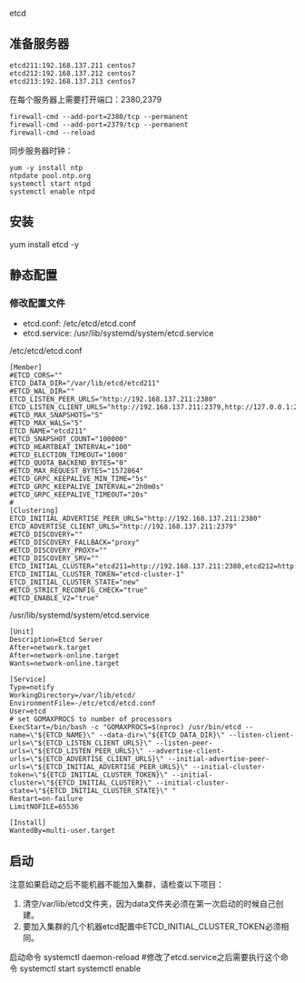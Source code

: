 etcd

## 准备服务器
```
etcd211:192.168.137.211 centos7
etcd212:192.168.137.212 centos7
etcd213:192.168.137.213 centos7
```
在每个服务器上需要打开端口：2380,2379
```
firewall-cmd --add-port=2380/tcp --permanent
firewall-cmd --add-port=2379/tcp --permanent
firewall-cmd --reload
```

同步服务器时钟：
```
yum -y install ntp
ntpdate pool.ntp.org
systemctl start ntpd
systemctl enable ntpd
```

## 安装
yum install etcd -y

## 静态配置
### 修改配置文件
* etcd.conf: /etc/etcd/etcd.conf
* etcd.service: /usr/lib/systemd/system/etcd.service

/etc/etcd/etcd.conf
```
[Member]
#ETCD_CORS=""
ETCD_DATA_DIR="/var/lib/etcd/etcd211"
#ETCD_WAL_DIR=""
ETCD_LISTEN_PEER_URLS="http://192.168.137.211:2380"
ETCD_LISTEN_CLIENT_URLS="http://192.168.137.211:2379,http://127.0.0.1:2379"
#ETCD_MAX_SNAPSHOTS="5"
#ETCD_MAX_WALS="5"
ETCD_NAME="etcd211"
#ETCD_SNAPSHOT_COUNT="100000"
#ETCD_HEARTBEAT_INTERVAL="100"
#ETCD_ELECTION_TIMEOUT="1000"
#ETCD_QUOTA_BACKEND_BYTES="0"
#ETCD_MAX_REQUEST_BYTES="1572864"
#ETCD_GRPC_KEEPALIVE_MIN_TIME="5s"
#ETCD_GRPC_KEEPALIVE_INTERVAL="2h0m0s"
#ETCD_GRPC_KEEPALIVE_TIMEOUT="20s"
#
[Clustering]
ETCD_INITIAL_ADVERTISE_PEER_URLS="http://192.168.137.211:2380"
ETCD_ADVERTISE_CLIENT_URLS="http://192.168.137.211:2379"
#ETCD_DISCOVERY=""
#ETCD_DISCOVERY_FALLBACK="proxy"
#ETCD_DISCOVERY_PROXY=""
#ETCD_DISCOVERY_SRV=""
ETCD_INITIAL_CLUSTER="etcd211=http://192.168.137.211:2380,etcd212=http://192.168.137.212:2380,etcd213=http://192.168.137.213:2380"
ETCD_INITIAL_CLUSTER_TOKEN="etcd-cluster-1"
ETCD_INITIAL_CLUSTER_STATE="new"
#ETCD_STRICT_RECONFIG_CHECK="true"
#ETCD_ENABLE_V2="true"
```
/usr/lib/systemd/system/etcd.service
```
[Unit]
Description=Etcd Server
After=network.target
After=network-online.target
Wants=network-online.target

[Service]
Type=notify
WorkingDirectory=/var/lib/etcd/
EnvironmentFile=-/etc/etcd/etcd.conf
User=etcd
# set GOMAXPROCS to number of processors
ExecStart=/bin/bash -c "GOMAXPROCS=$(nproc) /usr/bin/etcd --name=\"${ETCD_NAME}\" --data-dir=\"${ETCD_DATA_DIR}\" --listen-client-urls=\"${ETCD_LISTEN_CLIENT_URLS}\" --listen-peer-urls=\"${ETCD_LISTEN_PEER_URLS}\" --advertise-client-urls=\"${ETCD_ADVERTISE_CLIENT_URLS}\" --initial-advertise-peer-urls=\"${ETCD_INITIAL_ADVERTISE_PEER_URLS}\" --initial-cluster-token=\"${ETCD_INITIAL_CLUSTER_TOKEN}\" --initial-cluster=\"${ETCD_INITIAL_CLUSTER}\" --initial-cluster-state=\"${ETCD_INITIAL_CLUSTER_STATE}\" "
Restart=on-failure
LimitNOFILE=65536

[Install]
WantedBy=multi-user.target
```

## 启动
注意如果启动之后不能机器不能加入集群，请检查以下项目：
1. 清空/var/lib/etcd文件夹，因为data文件夹必须在第一次启动的时候自己创建。
2. 要加入集群的几个机器etcd配置中ETCD_INITIAL_CLUSTER_TOKEN必须相同。

启动命令
systemctl daemon-reload #修改了etcd.service之后需要执行这个命令
systemctl start
systemctl enable

